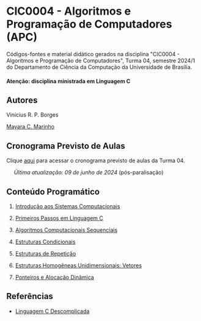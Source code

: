 # CIC0004 - Algoritmos e Programação de Computadores (APC)

Códigos-fontes e material didático gerados na disciplina "CIC0004 - Algoritmos e Programação de Computadores", Turma 04, semestre 2024/1 do Departamento de Ciência da Computação da Universidade de Brasília.

#### Atenção: disciplina ministrada em Linguagem C


## Autores

Vinícius R. P. Borges

[Mayara C. Marinho](https://github.com/mayarachew)

## Cronograma Previsto de Aulas

Clique [aqui](cic0004_t04_20241_cronogramaPrevistoAulas_v2.pdf) para acessar o cronograma previsto de aulas da Turma 04.

&nbsp;&nbsp;&nbsp;&nbsp; *Última atualização: 09 de junho de 2024* (pós-paralisação)


## Conteúdo Programático

1. [Introdução aos Sistemas Computacionais](isc/readme.md)

2. [Primeiros Passos em Linguagem C](c_intro/README.md)

3. [Algoritmos Computacionais Sequenciais](var_exp_inst/README.md)

4. [Estruturas Condicionais](condicionais/README.md)

5. [Estruturas de Repetição](repeticao/README.md)

6. [Estruturas Homogêneas Unidimensionais: Vetores](arrays/README.md)

7. [Ponteiros e Alocação Dinâmica](ponteiros/README.md)

## Referências

- [Linguagem C Descomplicada](https://programacaodescomplicada.wordpress.com/indice/linguagem-c/)
   
<!--  
2. Variáveis, expressões e instruções

   2.1. [Exemplos de leitura/escrita de dados em Python](var_exp_inst/README.md)
  
   2.2. [Beecrowd 1020 - Age in Days](https://www.beecrowd.com.br/judge/en/problems/view/1020) [[Solução](var_exp_inst/beecrowd_1020.py)]

   2.3. [Beecrowd 2413 - Busca na Internet](https://www.beecrowd.com.br/judge/en/problems/view/2413) [[Solução](var_exp_inst/beecrowd_2413.py)]
   
   2.4. [Beecrowd 2416 - Corrida](https://www.beecrowd.com.br/judge/en/problems/view/2416) [[Solução](var_exp_inst/beecrowd_2416.py)]
   
   2.5. [Beecrowd 2786 - School Floor](https://www.beecrowd.com.br/judge/en/problems/view/2786) [[Solução](var_exp_inst/beecrowd_2786.py)]
   
   2.6. [Beecrowd 3346 - Flutuação do PIB](https://www.beecrowd.com.br/judge/pt/problems/view/3346) [[Solução](var_exp_inst/beecrowd_3346.py)]


3. Estruturas Condicionais

   3.1. [Highlights de Estruturas Condicionais](condicionais/highlights.ipynb)

   3.2. [Beecrowd 2375 - Sedex](https://www.beecrowd.com.br/judge/en/problems/view/2375) [[Solução com AND](condicionais/beecrowd_2375_and.py)] [[Solução com OR](condicionais/beecrowd_2375_or.py)]

   3.3. [Beecrowd 2455 - Gangorra](https://www.beecrowd.com.br/judge/en/problems/view/2455) [[Solução](condicionais/beecrowd_2455.py)]

   3.4. [Beecrowd 1051 - Imposto de Renda](https://www.beecrowd.com.br/judge/pt/problems/view/1051) [[Solução](condicionais/beecrowd_1051.py)] 

   3.5. [Beecrowd 1041 - Coordinates of a Point](https://www.beecrowd.com.br/judge/en/problems/view/1041) [[Solução](condicionais/beecrowd_1041.py)]

   3.6. [Beecrowd 1048 - Aumento de Salário](https://www.beecrowd.com.br/judge/pt/problems/view/1048) [[Solução](condicionais/beecrowd_1048.py)]

4. Funções

   4.1. [Highlights de Funções](funcoes/README.md)
   
   4.2. [Funções Matemáticas no Python](funcoes/funcoes_matematicas_python.ipynb)

5. Recursividade

    5.1. [Highlights de Recursividade](funcoes_recursividade/README.md)
   
    5.2. [Contagem Decrescente](funcoes_recursividade/contagem.py)

    5.3. [Contagem Crescente de 2 em 2](funcoes_recursividade/contagem2.py)
    
    5.4. [Máximo Divisor Comum (Greatest Common Divisor - GCD)](funcoes_recursividade/gcd.md)

    5.5. [Exponenciação Rápida](funcoes_recursividade/fastexp.md)
   
    5.6. [Beecrowd 2166 - Square Root of 2](https://www.beecrowd.com.br/judge/en/problems/view/2166) [[Solução](funcoes_recursividade/beecrowd_2166.py)]

6. Estruturas de Repetição

   6.1. [Highlights de Estruturas de Repetição](iteracao/notas_aula_iteracao.ipynb)

   6.2. [Beecrowd 1585 - Making Kites](https://www.beecrowd.com.br/judge/en/problems/view/1585) [[Solução](iteracao/beecrowd_1585.py)]
   
   6.3. [Beecrowd 1247 - Coast Guard](https://www.beecrowd.com.br/judge/en/problems/view/1247) [[Solução](iteracao/beecrowd_1247.py)]

   6.4. [Beecrowd 1573 - Chocolate Factory](https://www.beecrowd.com.br/judge/en/problems/view/1573) [[Solução](iteracao/beecrowd_1573.py)]
   
   6.5. [Beecrowd 2297 - Bafo](https://www.beecrowd.com.br/judge/en/problems/view/2297) [[Solução](iteracao/beecrowd_2297.py)]

   6.6. [Beecrowd 3058 - Supermercado](https://www.beecrowd.com.br/judge/en/problems/view/3058) [[Solução](iteracao/beecrowd_3058.py)]

   6.7. [Beecrowd 2238 - Divisores](https://www.beecrowd.com.br/judge/en/problems/view/2238) [[Solução](iteracao/beecrowd_2238.py)]

   6.8. [Beecrowd 1441 - Hailstone Sequences](https://www.beecrowd.com.br/judge/en/problems/view/1441) [[Solução](funcoes_recursividade/beecrowd_1441.py)]

7. Strings

   7.1. [Highlights de Strings](iteracao/notas_aula_strings.ipynb)
 
   7.2. [Beecrowd 2866 - Cryptotext](https://www.beecrowd.com.br/judge/en/problems/view/2866) [[Solução](strings/beecrowd_2866.py)]
   
   7.3. [Beecrowd 1253 - Caesar Cipher](https://www.beecrowd.com.br/judge/en/problems/view/1253) [[Solução](strings/beecrowd_1253.py)] [[Solução](strings/beecrowd_1253_2.py)]

   7.4. [Beecrowd 1024 - Criptografia](https://www.beecrowd.com.br/judge/pt/problems/view/1024) [[Solução](strings/beecrowd_1024.py)]

   7.5. [Beecrowd 1607 - Avance as Letras](https://www.beecrowd.com.br/judge/en/problems/view/1607) [[Solução](strings/beecrowd_1607.py)]

8. Listas Homogêneas

   8.1. [Highlights de Listas](listas/cap08_listas.ipynb)

   8.2. [Beecrowd 2328 - Chocolate](https://www.beecrowd.com.br/judge/en/problems/view/2328) [[Solução](iteracao/beecrowd_2328.py)]
 
   8.3. [Beecrowd 2807 - Iccanobif](https://www.beecrowd.com.br/judge/en/problems/view/2807) [[Solução](listas/beecrowd_2807.py)]
   
   8.4. [Beecrowd 2345 - Assigning Teams](https://www.beecrowd.com.br/judge/en/problems/view/2345) [[Solução](listas/beecrowd_2345.py)] *dá para fazer sem listas*
   
   8.5. [Beecrowd 1259 - Even or Odd](https://www.beecrowd.com.br/judge/en/problems/view/1259) [[Solução](listas/beecrowd_1259.py)]
   
   8.6. [Beecrowd 1375 - Pole Position](https://www.beecrowd.com.br/judge/en/problems/view/1375) [[Solução](listas/beecrowd_1375.py)]

9. Listas Heterogêneas

   9.1. [Beecrowd 1181 - Line in Array](https://www.beecrowd.com.br/judge/en/problems/view/1181) [[Solução](listas/beecrowd_1181.py)]

   9.2. [Beecrowd 2552 - CheeseBreadSweeper](https://www.beecrowd.com.br/judge/en/problems/view/2552) [[Solução](listas/beecrowd_2552.py)]

   9.3. [Beecrowd 1383 - Sudoku](https://www.beecrowd.com.br/judge/pt/problems/view/1383) [[Solução](listas/beecrowd_1383.py)]

10. Dicionários e Tuplas

    10.1. [Highlights de Dicionários](dicionarios/cap9_dicionarios.ipynb)
   
    10.2. [Beecrowd 1168 - LED](https://www.beecrowd.com.br/judge/en/problems/view/1168) [[Solução](dicionarios/beecrowd_1168.py)]

    10.3. [Beecrowd 1318 - Fake Tickets](https://www.beecrowd.com.br/judge/en/problems/view/1318) [[Solução](dicionarios/beecrowd_1318.py)]

    10.4. [Beecrowd 2370 - Times](https://www.beecrowd.com.br/judge/en/problems/view/2370) [[Solução](dicionarios/beecrowd_2370.py)]
   
    10.5. [Notebook Python: Funções Lambda e Ordenação de Dicionários](dicionarios/apc_lambda_dicionarios.ipynb)
   
## Simulados

- **(18/10/2023)** [Simulado Prova 1](simulados/README.md)

- **(14-16/10/2023)** [Simulado Prova 2](simulados/README.md)
 
- **(14-16/10/2023)** [Simulado Prova 2 (Reboot)](simulados/README.md)

- **(13/12/2023)** [Simulado Prova 3](simulados/README.md)

## Provas

- **(20/10/2023)** [Prova 1](provas/README.md)
  
- **(17/11/2023)** [Prova 2](provas/README.md)

- **(15/12/2023)** [Prova 3](provas/README.md)
 
- **(18/12/2023)** [Prova de Reposição](provas/README.md)

- **(20/12/2023)** [Prova Substitutiva](provas/README.md)

## Projeto

- [Casos de Teste](projeto/README.md)



9. Dicionários e Listas

    9.1. [Notas de aula](dicionarios/cap9_dicionarios.ipynb)
   
    9.2. [Beecrowd 1168 - LED](https://www.beecrowd.com.br/judge/en/problems/view/1168) [[Solução](dicionarios/beecrowd_1168.py)]

    9.3. [Beecrowd 1318 - Fake Tickets](https://www.beecrowd.com.br/judge/en/problems/view/1318) [[Solução](dicionarios/beecrowd_1318.py)]

    9.4. [Beecrowd 2370 - Times](https://www.beecrowd.com.br/judge/en/problems/view/2370) [[Solução](dicionarios/beecrowd_2370.py)]
   
    9.5. [Notebook Python: Funções Lambda e Ordenação de Dicionários](dicionarios/apc_lambda_dicionarios.ipynb)



11. Ordenação

    11.1. [Bubble Sort com contagem de trocas](ordenacao/ordenacao.py)

12. Arquivos

    12.1. [Arquivo 1](arquivos/diario-oficial.json)

    12.2. [Arquivo 2](arquivos/DODF%20228%2008-12-2021.json)



- **(12/07/2023)** [Simulado Prova 2](simulados/README.md)

## Revisão para Provas

### Prova 1 (29/05/2023)

   1. [Beecrowd 2557 - R+L=J](https://www.beecrowd.com.br/judge/pt/problems/view/2557) [[Solução](prova1/beecrowd_2557.py)]
   
   2. [Beecrowd 1478 - Matriz Quadrada II](https://www.beecrowd.com.br/judge/pt/problems/view/1478) [[Solução](prova1/beecrowd_1478.py)]-->
 
<!--
- 

- **(08/02/2023)** [Simulado Prova 3](simulados/README.md)
     
 -->
